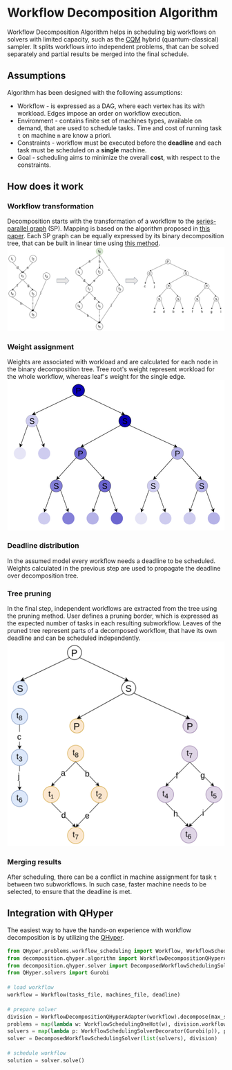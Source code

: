 # Workflow Decomposition Algorithm

Workflow Decomposition Algorithm helps in scheduling big workflows on solvers with limited capacity, such as
the [CQM](https://docs.ocean.dwavesys.com/en/stable/docs_dimod/reference/models.html#module-dimod.constrained.constrained)
hybrid (quantum-classical) sampler. It splits workflows into independent
problems, that can be solved separately and partial results be merged into the final schedule.

## Assumptions

Algorithm has been designed with the following assumptions:

* Workflow - is expressed as a DAG, where each vertex has its with workload. Edges impose an order on workflow
  execution.
* Environment - contains finite set of machines types, available on demand, that are used to schedule tasks. Time and
  cost of running task `t` on machine `m` are know a priori.
* Constraints - workflow must be executed before the **deadline** and each task must be scheduled on a **single**
  machine.
* Goal - scheduling aims to minimize the overall **cost**, with respect to the constraints.

## How does it work

### Workflow transformation

Decomposition starts with the transformation of a workflow to
the [series-parallel graph](https://en.wikipedia.org/wiki/Series%E2%80%93parallel_graph) (SP). Mapping is based on the
algorithm proposed in [this paper](https://link.springer.com/chapter/10.1007/3-540-36569-9_27). Each SP graph can be
equally expressed by its binary decomposition tree, that can be built in linear time
using [this method](https://dl.acm.org/doi/10.1145/800135.804393).
![ttsp_mapping](images/ttsp_mapping.png  "Mapping workflow to SP graph")

### Weight assignment

Weights are associated with workload and are calculated for each node in the binary decomposition tree. Tree root's
weight represent workload for the whole workflow, whereas leaf's weight for the single edge.
![ttsp_mapping](images/weights.png  "Weights distributed on the binary decomposition tree")

### Deadline distribution

In the assumed model every workflow needs a deadline to be scheduled. Weights calculated in the previous step are used
to propagate the deadline over decomposition tree.

### Tree pruning

In the final step, independent workflows are extracted from the tree using the pruning method. User defines a pruning
border, which is expressed as the expected number of tasks in each resulting subworkflow. Leaves of the pruned tree
represent parts of a decomposed workflow, that have its own deadline and can be scheduled independently.
![ttsp_mapping](images/subworkflows.png  "Result of the decomposition")

### Merging results

After scheduling, there can be a conflict in machine assignment for task `t` between two subworkflows. In such case,
faster machine needs to be selected, to ensure that the deadline is met.

## Integration with QHyper

The easiest way to have the hands-on experience with workflow decomposition is by utilizing
the [QHyper](https://github.com/qc-lab/QHyper).

```python
from QHyper.problems.workflow_scheduling import Workflow, WorkflowSchedulingOneHot
from decomposition.qhyper.algorithm import WorkflowDecompositionQHyperAdapter
from decomposition.qhyper.solver import DecomposedWorkflowSchedulingSolver, WorkflowSchedulingSolverDecorator
from QHyper.solvers import Gurobi

# load workflow
workflow = Workflow(tasks_file, machines_file, deadline)

# prepare solver
division = WorkflowDecompositionQHyperAdapter(workflow).decompose(max_subgraph_size)
problems = map(lambda w: WorkflowSchedulingOneHot(w), division.workflows)
solvers = map(lambda p: WorkflowSchedulingSolverDecorator(Gurobi(p)), problems)
solver = DecomposedWorkflowSchedulingSolver(list(solvers), division)

# schedule workflow
solution = solver.solve()
```
